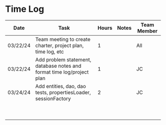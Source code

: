 # Time Log
| Date     | Task                                                                   | Hours | Notes | Team Member |
|----------|------------------------------------------------------------------------|-------|-------|-------------|
| 03/22/24 | Team meeting  to create charter, project plan, time log, etc           | 1     |       | All         |
| 03/22/24 | Add problem statement, database notes and format time log/project plan | 1     |       | JC          |
| 03/24/24 | Add entities, dao, dao tests, propertiesLoader, sessionFactory         | 2     |       | JC          |
|          |                                                                        |       |       |             |
|          |                                                                        |       |       |             |
|          |                                                                        |       |       |             |
|          |                                                                        |       |       |             |
|          |                                                                        |       |       |             |
|          |                                                                        |       |       |             |
|          |                                                                        |       |       |             |
|          |                                                                        |       |       |             |
|          |                                                                        |       |       |             |
